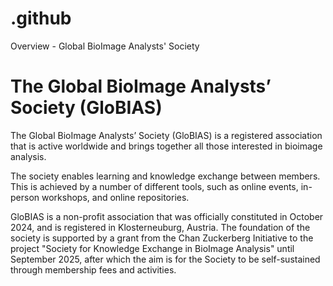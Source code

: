 # .github
Overview - Global BioImage Analysts' Society

# The Global BioImage Analysts’ Society (GloBIAS)

The Global BioImage Analysts’ Society (GloBIAS) is a registered association that is active worldwide and brings together all those interested in bioimage analysis.

The society enables learning and knowledge exchange between members. This is achieved by a number of different tools, such as online events, in-person workshops, and online repositories.

GloBIAS is a non-profit association that was officially constituted in October 2024, and is registered in Klosterneuburg, Austria. The foundation of the society is supported by a grant from the Chan Zuckerberg Initiative to the project "Society for Knowledge Exchange in BioImage Analysis" until September 2025, after which the aim is for the Society to be self-sustained through membership fees and activities.
